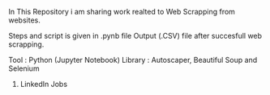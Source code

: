 In This Repository i am sharing work realted to Web Scrapping from websites.

Steps and script is given in .pynb file
Output (.CSV) file after succesfull web scrapping.

Tool : Python (Jupyter Notebook)
Library : Autoscaper, Beautiful Soup and Selenium 

1. LinkedIn Jobs
